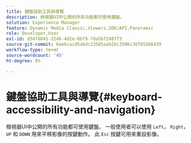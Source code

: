 ```yaml
---
title: 鍵盤協助工具與導覽
description: 檢視器UI中公開的所有功能都可使用鍵盤。
solution: Experience Manager
feature: Dynamic Media Classic,Viewers,SDK/API,Panoramic
role: Developer,User
exl-id: d54fd841-2246-4d2e-8bf9-7da56f2487f3
source-git-commit: 8aebcacd5abdc23565aab1bc3506c36f055b6439
workflow-type: tm+mt
source-wordcount: '45'
ht-degree: 0%

---
```


# 鍵盤協助工具與導覽{#keyboard-accessibility-and-navigation}

檢視器UI中公開的所有功能都可使用鍵盤。
一般使用者可以使用 `Left`， `Right`， `UP` 和 `DOWN` 用來平移影像的按鍵動作。
此 `Esc` 按鍵可用來重設影像。

